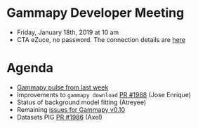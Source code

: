 # Gammapy Developer Meeting

* Friday, January 18th, 2019 at 10 am
* CTA eZuce, no password.  The connection details are [here](../ezuce.txt)

# Agenda

* [Gammapy pulse from last week](https://github.com/gammapy/gammapy/pulse)
* Improvements to `gammapy download` [PR #1988](https://github.com/gammapy/gammapy/pull/1988) (Jose Enrique)
* Status of background model fitting (Atreyee)
* Remaining [issues for Gammapy v0.10](https://github.com/gammapy/gammapy/issues?q=is%3Aopen+is%3Aissue+milestone%3A0.10)
* Datasets PIG [PR #1986](https://github.com/gammapy/gammapy/pull/1986) (Axel)

